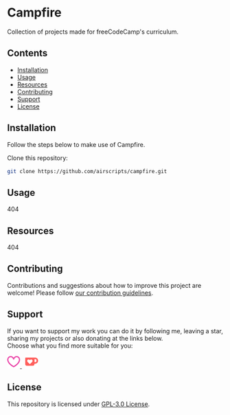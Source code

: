 # Campfire
Collection of projects made for freeCodeCamp's curriculum.

## Contents
- [Installation](#installation)
- [Usage](#usage)
- [Resources](#resources)
- [Contributing](#contributing)
- [Support](#support)
- [License](#license)

## Installation
Follow the steps below to make use of Campfire.

Clone this repository:
```bash
git clone https://github.com/airscripts/campfire.git
```

## Usage
404

## Resources
404

## Contributing
Contributions and suggestions about how to improve this project are welcome!
Please follow [our contribution guidelines](https://github.com/airscripts/campfire/blob/main/CONTRIBUTING.md).

## Support
If you want to support my work you can do it by following me, leaving a star, sharing my projects or also donating at the links below.  
Choose what you find more suitable for you:  

<a href="https://sponsor.airscript.it" target="blank">
  <img src="https://raw.githubusercontent.com/airscripts/assets/main/images/github-sponsors.svg" alt="GitHub Sponsors" width="30px" />
</a>&nbsp;
<a href="https://kofi.airscript.it" target="blank">
  <img src="https://raw.githubusercontent.com/airscripts/assets/main/images/kofi.svg" alt="Kofi" width="30px" />
</a>

## License
This repository is licensed under [GPL-3.0 License](https://github.com/airscripts/campfire/blob/main/LICENSE).
